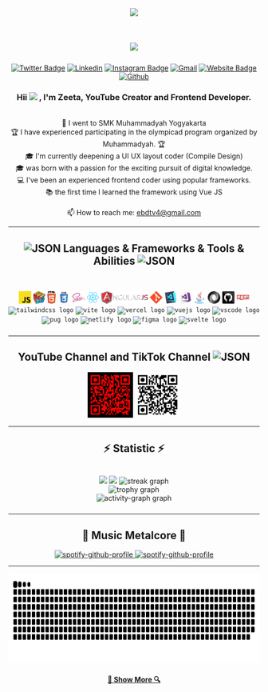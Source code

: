 <div align="center">
  <img src="https://visitor-badge.laobi.icu/badge?page_id=z3t444.z3t444">
</div>

<h1 align="center">
  <a href="https://git.io/typing-svg">
    <img src="https://readme-typing-svg.herokuapp.com/?lines=Hello,+There!+👋;This+is+Zeeta+FrontDev..;Nice+to+meet+you!&center=true&size=30">
  </a>
</h1>

<div align="center">

[![Twitter Badge](https://img.shields.io/badge/-Twitter-1da1f2?labelColor=1da1f2&logo=twitter&logoColor=white&link=https://twitter.com/z3t444)](https://twitter.com/z3t444)
[![Linkedin](https://img.shields.io/badge/-LinkedIn-blue?style=flat&logo=Linkedin&logoColor=white)](https://www.linkedin.com/in/zeeta/)
[![Instagram Badge](https://img.shields.io/badge/-Instagram-purple?logo=instagram&logoColor=white&link=https://instagram.com/zzz_3t44/)](https://www.instagram.com/zzz_3t44)
[![Gmail](https://img.shields.io/badge/-Gmail-c14438?style=flat&logo=Gmail&logoColor=white)](mailto:ebdtv4@gmail.com)
[![Website Badge](https://img.shields.io/badge/-Website-c14438?style=flat&logo=Google-Chrome&logoColor=white&link=https://rebuildnunino.netlify.app)](https://rebuildnunino.netlify.app)
[![Github](https://img.shields.io/github/followers/z3t444?label=Follow&style=social)](https://github.com/z3t444)

</div>


<h3 align="center"> Hii <img src="https://media.giphy.com/media/hvRJCLFzcasrR4ia7z/giphy.gif" width="28"> , I'm Zeeta, YouTube Creator and Frontend Developer.</h3>
<p align="center">
  <br>
  🏫 I went to SMK Muhammadyah Yogyakarta
  <br>
  🏆️ I have experienced participating in the olympicad program organized by Muhammadyah. 🏆️
  <br>
  🎓 I'm currently deepening a UI UX layout coder (Compile Design)
  <br>
  🎓 was born with a passion for the exciting pursuit of digital knowledge.
  <br>
  💻 I've been an experienced frontend coder using popular frameworks.
  <br>
  📚 the first time I learned the framework using Vue JS
  <br>
  <br>
  📫 How to reach me: <a href="mailto: ebdtv4@gmail.com">ebdtv4@gmail.com</a>
</p>

<hr>
<h2 align="center"> <img title="JSON" height="25" src="https://media3.giphy.com/media/sRW4SCnxfcx1LaFBtt/200w.gif?cid=6c09b952kmthrw6or4tgsuetjij5vl2ljfs0jcsl20f7z2nk&ep=v1_gifs_search&rid=200w.gif&ct=s"> Languages & Frameworks & Tools & Abilities <img title="JSON" height="25" src="https://media3.giphy.com/media/sRW4SCnxfcx1LaFBtt/200w.gif?cid=6c09b952kmthrw6or4tgsuetjij5vl2ljfs0jcsl20f7z2nk&ep=v1_gifs_search&rid=200w.gif&ct=s"> </h2>
<br>
<p align="center">
  <code><img title="Javascript" height="25" src="images/javascript.svg"></code>
  <code><img title="Problem Solving" height="25" src="images/problemSolving.png"></code>
  <code><img title="HTML5" height="25" src="images/html5.svg"></code>
  <code><img title="CSS" height="25" src="images/css.svg"></code>
  <code><img title="SASS" height="25" src="images/sass.svg"></code>
  <code><img title="React" height="25" src="images/react-original.svg"></code>
  <code><img title="AngularJS" height="25" src="images/angularjs.png"></code>
  <code><img title="Git" height="25" src="images/git-original.svg"></code>
  <code><img title="Visual Studio Code" height="25" src="images/vscode.png"></code>
  <code><img title="Microsoft Visual Studio" height="25" src="images/visualstudio.png"></code>
  <code><img title="Java" height="25" src="images/java-original.svg"></code>
  <code><img title="JSON" height="25" src="images/json.svg"></code>
  <code><img title="GitHub" height="25" src="images/github.svg"></code>
  <code><img title="npm" height="25" src="images/npm.svg"></code>
  <code><img src="https://skillicons.dev/icons?i=tailwind" height="25" alt="tailwindcss logo"  /></code>
  <code><img src="https://skillicons.dev/icons?i=vite" height="25" alt="vite logo"  /></code>
  <code><img src="https://skillicons.dev/icons?i=vercel" height="25" alt="vercel logo"  /></code>
  <code><img src="https://skillicons.dev/icons?i=vue" height="25" alt="vuejs logo"  /></code>
  <code><img src="https://skillicons.dev/icons?i=vscode" height="25" alt="vscode logo"  /></code>
  <code><img src="https://skillicons.dev/icons?i=pug" height="25" alt="pug logo"  /></code>
  <code><img src="https://skillicons.dev/icons?i=netlify" height="25" alt="netlify logo"  /></code>
  <code><img src="https://skillicons.dev/icons?i=figma" height="25" alt="figma logo"  /></code>
  <code><img src="https://skillicons.dev/icons?i=svelte" height="25" alt="svelte logo"  /></code>
</p>

###

<hr>


<h2 align="center">YouTube Channel and TikTok Channel <img title="JSON" height="35" src="https://media0.giphy.com/media/uXZOSmv0glEDpG26VC/giphy.gif"> </h2>
<div align="center">
  <img width="18%" src="images/YouTube_Channel_qrcode.png"/>
  <img width="18%" src="images/TiktokQR.png"/>
</div>

<hr>

<h2 align="center">⚡ Statistic ⚡</h2>
<br>
<div align="center">
 <img width="35%" src="https://github-readme-stats-eight-theta.vercel.app/api?username=z3t444&show_icons=true&hide_border=true&theme=dark&include_all_commits=true&count_private=true&icon_color=FFFFFF&bg_color=20232a"/>
    <img width="25%" src="https://github-readme-stats.vercel.app/api/top-langs/?username=z3t444&theme=react&show_icons=true&hide_border=true&layout=compact"/>
  <img src="https://streak-stats.demolab.com?user=z3t444&locale=en&mode=daily&theme=react&hide_border=true&border_radius=5&border=3" height="116" alt="streak graph"  />
</div>
<div align="center">
  <img src="https://github-profile-trophy.vercel.app?username=z3t444&theme=tokyonight&column=-1&row=1&margin-w=8&margin-h=8&no-bg=false&no-frame=true&order=4" height="150" alt="trophy graph"  />
</div>
<div align="center">
  <img src="https://github-readme-activity-graph.vercel.app/graph?username=z3t444&radius=15&theme=react&area=true&order=5&hide_border=true" height="200" alt="activity-graph graph"  />
</div>

###

###

<hr>
<h2 align="center">🎵 Music Metalcore 🎵</h2>
<p align="center">
  <a href="https://github.com/kittinan/spotify-github-profile">
    <img src="https://spotify-github-profile.vercel.app/api/view?uid=31yco6mkeps3ryd5dm6mrm33tobi&cover_image=true&theme=novatorem&show_offline=false&background_color=000000&interchange=true&bar_color=53b14f&bar_color_cover=true" alt="spotify-github-profile">
    <img width="200" src="https://spotify-github-profile.vercel.app/api/view?uid=31yco6mkeps3ryd5dm6mrm33tobi&cover_image=true&theme=compact&show_offline=false&background_color=121212&interchange=false" alt="spotify-github-profile">
  </a>
</p>

<hr>

<div align="center">
  <img src="https://raw.githubusercontent.com/platane/snk/output/github-contribution-grid-snake.svg" height="180" alt="snake"/>
</div>

<h4 align="center">
  <a href="https://github.com/z3t444?tab=repositories" title="Show Repositories">🔎 Show More 🔍</a>
</h4>
